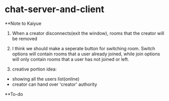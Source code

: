 # chat-server-and-client

**Note to Kaiyue

1. When a creator disconnects(exit the window), rooms that the creator will be removed

2. I think we should make a seperate button for switching room. Switch options will contain rooms that 
a user already joined, while join options will only contain rooms that a user has not joined or left.

3. creative portion idea:
- showing all the users list(online)
- creator can hand over 'creator' authority

**To-do
